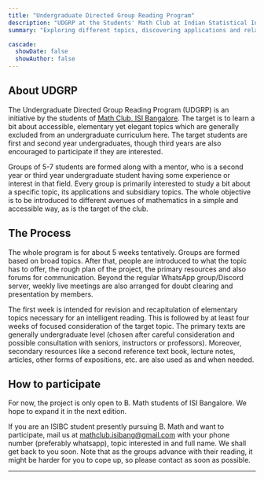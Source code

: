 ```yaml
---
title: "Undergraduate Directed Group Reading Program"
description: "UDGRP at the Students' Math Club at Indian Statistical Institute, Bangalore."
summary: "Exploring different topics, discovering applications and related areas during the summer and winter break."

cascade:
  showDate: false
  showAuthor: false
---
```


## About UDGRP

The Undergraduate Directed Group Reading Program (UDGRP) is an initiative by the students of [Math Club, ISI Bangalore](/). The target is to learn a bit about accessible, elementary yet elegant topics which are generally excluded from an undergraduate curriculum here. The target students are first and second year undergraduates, though third years are also encouraged to participate if they are interested.

Groups of 5-7 students are formed along with a mentor, who is a second year or third year undergraduate student having some experience or interest in that field. Every group is primarily interested to study a bit about a specific topic, its applications and subsidiary topics. The whole objective is to be introduced to different avenues of mathematics in a simple and accessible way, as is the target of the club.

## The Process

The whole program is for about 5 weeks tentatively. Groups are formed based on broad topics. After that, people are introduced to what the topic has to offer, the rough plan of the project, the primary resources and also forums for communication. Beyond the regular WhatsApp group/Discord server, weekly live meetings are also arranged for doubt clearing and presentation by members.

The first week is intended for revision and recapitulation of elementary topics necessary for an intelligent reading. This is followed by at least four weeks of focused consideration of the target topic. The primary texts are generally undergraduate level (chosen after careful consideration and possible consultation with seniors, instructors or professors). Moreover, secondary resources like a second reference text book, lecture notes, articles, other forms of expositions, etc. are also used as and when needed.

## How to participate

For now, the project is only open to B. Math students of ISI Bangalore. We hope to expand it in the next edition.

If you are an ISIBC student presently pursuing B. Math and want to participate, mail us at <mathclub.isibang@gmail.com> with your phone number (preferably whatsapp), topic interested in and full name. We shall get back to you soon. Note that as the groups advance with their reading, it might be harder for you to cope up, so please contact as soon as possible.

---
